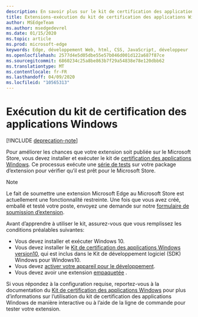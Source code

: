 ```yaml
---
description: En savoir plus sur le kit de certification des applications Windows. Cela donne à votre extension une meilleure chance de parvenir à la publication.
title: Extensions-exécution du kit de certification des applications Windows
author: MSEdgeTeam
ms.author: msedgedevrel
ms.date: 01/15/2020
ms.topic: article
ms.prod: microsoft-edge
keywords: Edge, développement Web, html, CSS, JavaScript, développeur
ms.openlocfilehash: 2577d4e5d05dbe55e57b046d001d122a687f87ce
ms.sourcegitcommit: 6860234c25a8be863b7f29a54838e78e120dbb62
ms.translationtype: MT
ms.contentlocale: fr-FR
ms.lasthandoff: 04/09/2020
ms.locfileid: "10565313"
---
```

# Exécution du kit de certification des applications Windows  

[!INCLUDE [deprecation-note](../../includes/deprecation-note.md)]  

Pour améliorer les chances que votre extension soit publiée sur le Microsoft Store, vous devez installer et exécuter le kit de [certification des applications Windows](https://go.microsoft.com/fwlink/p/?LinkID=309666).
Ce processus exécute une [série de tests](https://docs.microsoft.com/windows/uwp/debug-test-perf/windows-app-certification-kit-tests) sur votre package d’extension pour vérifier qu’il est prêt pour le Microsoft Store.

> [!NOTE]
> Le fait de soumettre une extension Microsoft Edge au Microsoft Store est actuellement une fonctionnalité restreinte. Une fois que vous avez créé, emballé et testé votre poste, envoyez une demande sur notre [formulaire de soumission d’extension](https://aka.ms/extension-request).

Avant d’apprendre à utiliser le kit, assurez-vous que vous remplissez les conditions préalables suivantes: 

- Vous devez installer et exécuter Windows 10.
- Vous devez installer le [Kit de certification des applications Windows version10](https://go.microsoft.com/fwlink/p/?LinkID=309666), qui est inclus dans le Kit de développement logiciel (SDK) Windows pour Windows10.
- Vous devez [activer votre appareil pour le développement](https://docs.microsoft.com/windows/uwp/get-started/enable-your-device-for-development).
- Vous devez avoir une extension [empaquetée](../packaging.md) .


Si vous répondez à la configuration requise, reportez-vous à la documentation du [Kit de certification des applications Windows](https://docs.microsoft.com/windows/uwp/debug-test-perf/windows-app-certification-kit#validate-your-windows-app-using-the-windows-app-certification-kit-interactively) pour plus d’informations sur l’utilisation du kit de certification des applications Windows de manière interactive ou à l’aide de la ligne de commande pour tester votre extension.
